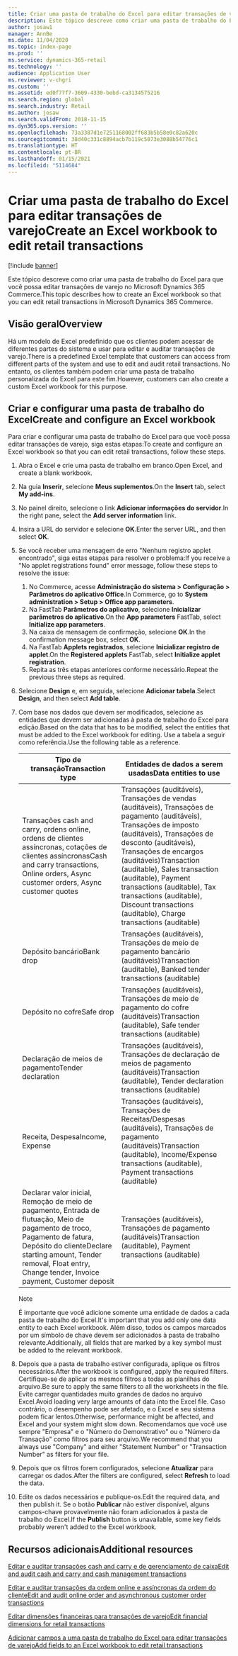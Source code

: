 ```yaml
---
title: Criar uma pasta de trabalho do Excel para editar transações de varejo
description: Este tópico descreve como criar uma pasta de trabalho do Excel para que você possa editar transações de varejo no Microsoft Dynamics 365 Commerce.
author: josaw1
manager: AnnBe
ms.date: 11/04/2020
ms.topic: index-page
ms.prod: ''
ms.service: dynamics-365-retail
ms.technology: ''
audience: Application User
ms.reviewer: v-chgri
ms.custom: ''
ms.assetid: ed0f77f7-3609-4330-bebd-ca3134575216
ms.search.region: global
ms.search.industry: Retail
ms.author: josaw
ms.search.validFrom: 2018-11-15
ms.dyn365.ops.version: ''
ms.openlocfilehash: 73a3387d1e7251168002ff683b5b58e0c82a620c
ms.sourcegitcommit: 38d40c331c8894acb7b119c5073e3088b54776c1
ms.translationtype: HT
ms.contentlocale: pt-BR
ms.lasthandoff: 01/15/2021
ms.locfileid: "5114684"
---
```

# <a name="create-an-excel-workbook-to-edit-retail-transactions"></a><span data-ttu-id="f1172-103">Criar uma pasta de trabalho do Excel para editar transações de varejo</span><span class="sxs-lookup"><span data-stu-id="f1172-103">Create an Excel workbook to edit retail transactions</span></span>

[!include [banner](../includes/banner.md)]

<span data-ttu-id="f1172-104">Este tópico descreve como criar uma pasta de trabalho do Excel para que você possa editar transações de varejo no Microsoft Dynamics 365 Commerce.</span><span class="sxs-lookup"><span data-stu-id="f1172-104">This topic describes how to create an Excel workbook so that you can edit retail transactions in Microsoft Dynamics 365 Commerce.</span></span>

## <a name="overview"></a><span data-ttu-id="f1172-105">Visão geral</span><span class="sxs-lookup"><span data-stu-id="f1172-105">Overview</span></span>

<span data-ttu-id="f1172-106">Há um modelo de Excel predefinido que os clientes podem acessar de diferentes partes do sistema e usar para editar e auditar transações de varejo.</span><span class="sxs-lookup"><span data-stu-id="f1172-106">There is a predefined Excel template that customers can access from different parts of the system and use to edit and audit retail transactions.</span></span> <span data-ttu-id="f1172-107">No entanto, os clientes também podem criar uma pasta de trabalho personalizada do Excel para este fim.</span><span class="sxs-lookup"><span data-stu-id="f1172-107">However, customers can also create a custom Excel workbook for this purpose.</span></span>

## <a name="create-and-configure-an-excel-workbook"></a><span data-ttu-id="f1172-108">Criar e configurar uma pasta de trabalho do Excel</span><span class="sxs-lookup"><span data-stu-id="f1172-108">Create and configure an Excel workbook</span></span>

<span data-ttu-id="f1172-109">Para criar e configurar uma pasta de trabalho do Excel para que você possa editar transações de varejo, siga estas etapas:</span><span class="sxs-lookup"><span data-stu-id="f1172-109">To create and configure an Excel workbook so that you can edit retail transactions, follow these steps.</span></span>

1. <span data-ttu-id="f1172-110">Abra o Excel e crie uma pasta de trabalho em branco.</span><span class="sxs-lookup"><span data-stu-id="f1172-110">Open Excel, and create a blank workbook.</span></span>
1. <span data-ttu-id="f1172-111">Na guia **Inserir**, selecione **Meus suplementos**.</span><span class="sxs-lookup"><span data-stu-id="f1172-111">On the **Insert** tab, select **My add-ins**.</span></span>
1. <span data-ttu-id="f1172-112">No painel direito, selecione o link **Adicionar informações do servidor**.</span><span class="sxs-lookup"><span data-stu-id="f1172-112">In the right pane, select the **Add server information** link.</span></span>
1. <span data-ttu-id="f1172-113">Insira a URL do servidor e selecione **OK**.</span><span class="sxs-lookup"><span data-stu-id="f1172-113">Enter the server URL, and then select **OK**.</span></span>
1. <span data-ttu-id="f1172-114">Se você receber uma mensagem de erro "Nenhum registro applet encontrado", siga estas etapas para resolver o problema:</span><span class="sxs-lookup"><span data-stu-id="f1172-114">If you receive a "No applet registrations found" error message, follow these steps to resolve the issue:</span></span>

    1. <span data-ttu-id="f1172-115">No Commerce, acesse **Administração do sistema \> Configuração \> Parâmetros do aplicativo Office**.</span><span class="sxs-lookup"><span data-stu-id="f1172-115">In Commerce, go to **System administration \> Setup \> Office app parameters**.</span></span>
    1. <span data-ttu-id="f1172-116">Na FastTab **Parâmetros do aplicativo**, selecione **Inicializar parâmetros do aplicativo**.</span><span class="sxs-lookup"><span data-stu-id="f1172-116">On the **App parameters** FastTab, select **Initialize app parameters**.</span></span>
    1. <span data-ttu-id="f1172-117">Na caixa de mensagem de confirmação, selecione **OK**.</span><span class="sxs-lookup"><span data-stu-id="f1172-117">In the confirmation message box, select **OK**.</span></span>
    1. <span data-ttu-id="f1172-118">Na FastTab **Applets registrados**, selecione **Inicializar registro de applet**.</span><span class="sxs-lookup"><span data-stu-id="f1172-118">On the **Registered applets** FastTab, select **Initialize applet registration**.</span></span>
    1. <span data-ttu-id="f1172-119">Repita as três etapas anteriores conforme necessário.</span><span class="sxs-lookup"><span data-stu-id="f1172-119">Repeat the previous three steps as required.</span></span>

1. <span data-ttu-id="f1172-120">Selecione **Design** e, em seguida, selecione **Adicionar tabela**.</span><span class="sxs-lookup"><span data-stu-id="f1172-120">Select **Design**, and then select **Add table**.</span></span>
1. <span data-ttu-id="f1172-121">Com base nos dados que devem ser modificados, selecione as entidades que devem ser adicionadas à pasta de trabalho do Excel para edição.</span><span class="sxs-lookup"><span data-stu-id="f1172-121">Based on the data that has to be modified, select the entities that must be added to the Excel workbook for editing.</span></span> <span data-ttu-id="f1172-122">Use a tabela a seguir como referência.</span><span class="sxs-lookup"><span data-stu-id="f1172-122">Use the following table as a reference.</span></span>

    | <span data-ttu-id="f1172-123">Tipo de transação</span><span class="sxs-lookup"><span data-stu-id="f1172-123">Transaction type</span></span> | <span data-ttu-id="f1172-124">Entidades de dados a serem usadas</span><span class="sxs-lookup"><span data-stu-id="f1172-124">Data entities to use</span></span> |
    |------------------|----------------------|
    | <span data-ttu-id="f1172-125">Transações cash and carry, ordens online, ordens de clientes assíncronas, cotações de clientes assíncronas</span><span class="sxs-lookup"><span data-stu-id="f1172-125">Cash and carry transactions, Online orders, Async customer orders, Async customer quotes</span></span> | <span data-ttu-id="f1172-126">Transações (auditáveis), Transações de vendas (auditáveis), Transações de pagamento (auditáveis), Transações de imposto (auditáveis), Transações de desconto (auditáveis), Transações de encargos (auditáveis)</span><span class="sxs-lookup"><span data-stu-id="f1172-126">Transaction (auditable), Sales transaction (auditable), Payment transactions (auditable), Tax transactions (auditable), Discount transactions (auditable), Charge transactions (auditable)</span></span> |
    | <span data-ttu-id="f1172-127">Depósito bancário</span><span class="sxs-lookup"><span data-stu-id="f1172-127">Bank drop</span></span> | <span data-ttu-id="f1172-128">Transações (auditáveis), Transações de meio de pagamento bancário (auditáveis)</span><span class="sxs-lookup"><span data-stu-id="f1172-128">Transaction (auditable), Banked tender transactions (auditable)</span></span> |
    | <span data-ttu-id="f1172-129">Depósito no cofre</span><span class="sxs-lookup"><span data-stu-id="f1172-129">Safe drop</span></span> | <span data-ttu-id="f1172-130">Transações (auditáveis), Transações de meio de pagamento do cofre (auditáveis)</span><span class="sxs-lookup"><span data-stu-id="f1172-130">Transaction (auditable), Safe tender transactions (auditable)</span></span> |
    | <span data-ttu-id="f1172-131">Declaração de meios de pagamento</span><span class="sxs-lookup"><span data-stu-id="f1172-131">Tender declaration</span></span> | <span data-ttu-id="f1172-132">Transações (auditáveis), Transações de declaração de meios de pagamento (auditáveis)</span><span class="sxs-lookup"><span data-stu-id="f1172-132">Transaction (auditable), Tender declaration transactions (auditable)</span></span> |
    | <span data-ttu-id="f1172-133">Receita, Despesa</span><span class="sxs-lookup"><span data-stu-id="f1172-133">Income, Expense</span></span> | <span data-ttu-id="f1172-134">Transações (auditáveis), Transações de Receitas/Despesas (auditáveis), Transações de pagamento (auditáveis)</span><span class="sxs-lookup"><span data-stu-id="f1172-134">Transaction (auditable), Income/Expense transactions (auditable), Payment transactions (auditable)</span></span> |
    | <span data-ttu-id="f1172-135">Declarar valor inicial, Remoção de meio de pagamento, Entrada de flutuação, Meio de pagamento de troco, Pagamento de fatura, Depósito do cliente</span><span class="sxs-lookup"><span data-stu-id="f1172-135">Declare starting amount, Tender removal, Float entry, Change tender, Invoice payment, Customer deposit</span></span> | <span data-ttu-id="f1172-136">Transações (auditáveis), Transações de pagamento (auditáveis)</span><span class="sxs-lookup"><span data-stu-id="f1172-136">Transaction (auditable), Payment transactions (auditable)</span></span> |

    > [!NOTE]
    > <span data-ttu-id="f1172-137">É importante que você adicione somente uma entidade de dados a cada pasta de trabalho do Excel.</span><span class="sxs-lookup"><span data-stu-id="f1172-137">It's important that you add only one data entity to each Excel workbook.</span></span> <span data-ttu-id="f1172-138">Além disso, todos os campos marcados por um símbolo de chave devem ser adicionados à pasta de trabalho relevante.</span><span class="sxs-lookup"><span data-stu-id="f1172-138">Additionally, all fields that are marked by a key symbol must be added to the relevant workbook.</span></span>

1. <span data-ttu-id="f1172-139">Depois que a pasta de trabalho estiver configurada, aplique os filtros necessários.</span><span class="sxs-lookup"><span data-stu-id="f1172-139">After the workbook is configured, apply the required filters.</span></span> <span data-ttu-id="f1172-140">Certifique-se de aplicar os mesmos filtros a todas as planilhas do arquivo.</span><span class="sxs-lookup"><span data-stu-id="f1172-140">Be sure to apply the same filters to all the worksheets in the file.</span></span> <span data-ttu-id="f1172-141">Evite carregar quantidades muito grandes de dados no arquivo Excel.</span><span class="sxs-lookup"><span data-stu-id="f1172-141">Avoid loading very large amounts of data into the Excel file.</span></span> <span data-ttu-id="f1172-142">Caso contrário, o desempenho pode ser afetado, e o Excel e seu sistema podem ficar lentos.</span><span class="sxs-lookup"><span data-stu-id="f1172-142">Otherwise, performance might be affected, and Excel and your system might slow down.</span></span> <span data-ttu-id="f1172-143">Recomendamos que você use sempre "Empresa" e o "Número do Demonstrativo" ou o "Número da Transação" como filtros para seu arquivo.</span><span class="sxs-lookup"><span data-stu-id="f1172-143">We recommend that you always use "Company" and either "Statement Number" or "Transaction Number" as filters for your file.</span></span>
1. <span data-ttu-id="f1172-144">Depois que os filtros forem configurados, selecione **Atualizar** para carregar os dados.</span><span class="sxs-lookup"><span data-stu-id="f1172-144">After the filters are configured, select **Refresh** to load the data.</span></span>
1. <span data-ttu-id="f1172-145">Edite os dados necessários e publique-os.</span><span class="sxs-lookup"><span data-stu-id="f1172-145">Edit the required data, and then publish it.</span></span> <span data-ttu-id="f1172-146">Se o botão **Publicar** não estiver disponível, alguns campos-chave provavelmente não foram adicionados à pasta de trabalho do Excel.</span><span class="sxs-lookup"><span data-stu-id="f1172-146">If the **Publish** button is unavailable, some key fields probably weren't added to the Excel workbook.</span></span>

## <a name="additional-resources"></a><span data-ttu-id="f1172-147">Recursos adicionais</span><span class="sxs-lookup"><span data-stu-id="f1172-147">Additional resources</span></span>

[<span data-ttu-id="f1172-148">Editar e auditar transações cash and carry e de gerenciamento de caixa</span><span class="sxs-lookup"><span data-stu-id="f1172-148">Edit and audit cash and carry and cash management transactions</span></span>](edit-cash-trans.md)

[<span data-ttu-id="f1172-149">Editar e auditar transações da ordem online e assíncronas da ordem do cliente</span><span class="sxs-lookup"><span data-stu-id="f1172-149">Edit and audit online order and asynchronous customer order transactions</span></span>](edit-order-trans.md)

[<span data-ttu-id="f1172-150">Editar dimensões financeiras para transações de varejo</span><span class="sxs-lookup"><span data-stu-id="f1172-150">Edit financial dimensions for retail transactions</span></span>](edit-financial-dim.md)

[<span data-ttu-id="f1172-151">Adicionar campos a uma pasta de trabalho do Excel para editar transações de varejo</span><span class="sxs-lookup"><span data-stu-id="f1172-151">Add fields to an Excel workbook to edit retail transactions</span></span>](add-fields-excel.md)
